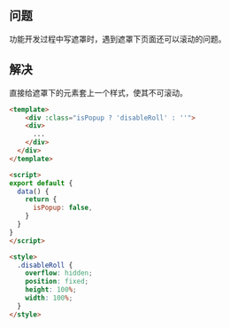 ## 问题

功能开发过程中写遮罩时，遇到遮罩下页面还可以滚动的问题。



## 解决

直接给遮罩下的元素套上一个样式，使其不可滚动。

```html
<template>
	<div :class="isPopup ? 'disableRoll' : ''">
    <div>
      ...
    </div>
  </div>
</template>

<script>
export default {
  data() {
    return {
      isPopup: false,
    }
  }
}
</script>

<style>
  .disableRoll {
    overflow: hidden;
    position: fixed;
    height: 100%;
    width: 100%;
  }
</style>
```

